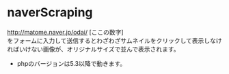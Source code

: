 # naverScraping

http://matome.naver.jp/odai/ [ここの数字]  
をフォームに入力して送信するとわざわざサムネイルをクリックして表示しなければいけない画像が、オリジナルサイズで並んで表示されます。  
* phpのバージョンは5.3以降で動きます。
